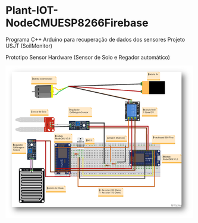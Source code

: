 # Plant-IOT-NodeCMUESP8266Firebase
Programa C++ Arduino para recuperação de dados dos sensores Projeto USJT (SoilMonitor)

Prototipo Sensor Hardware (Sensor de Solo e Regador automático)

![Prototipo](https://raw.githubusercontent.com/MarcosApp/Plant-IOT-NodeCMUESP8266Firebase/master/PrototipoHardware.png)
